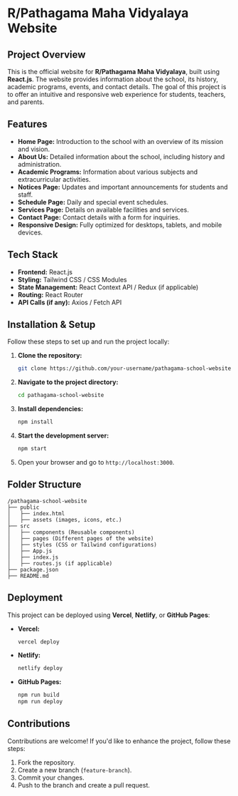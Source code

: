 # R/Pathagama Maha Vidyalaya Website

## Project Overview
This is the official website for **R/Pathagama Maha Vidyalaya**, built using **React.js**. The website provides information about the school, its history, academic programs, events, and contact details. The goal of this project is to offer an intuitive and responsive web experience for students, teachers, and parents.

## Features
- **Home Page:** Introduction to the school with an overview of its mission and vision.
- **About Us:** Detailed information about the school, including history and administration.
- **Academic Programs:** Information about various subjects and extracurricular activities.
- **Notices Page:** Updates and important announcements for students and staff.
- **Schedule Page:** Daily and special event schedules.
- **Services Page:** Details on available facilities and services.
- **Contact Page:** Contact details with a form for inquiries.
- **Responsive Design:** Fully optimized for desktops, tablets, and mobile devices.

## Tech Stack
- **Frontend:** React.js
- **Styling:** Tailwind CSS / CSS Modules
- **State Management:** React Context API / Redux (if applicable)
- **Routing:** React Router
- **API Calls (if any):** Axios / Fetch API

## Installation & Setup
Follow these steps to set up and run the project locally:

1. **Clone the repository:**
   ```sh
   git clone https://github.com/your-username/pathagama-school-website.git
   ```

2. **Navigate to the project directory:**
   ```sh
   cd pathagama-school-website
   ```

3. **Install dependencies:**
   ```sh
   npm install
   ```

4. **Start the development server:**
   ```sh
   npm start
   ```

5. Open your browser and go to `http://localhost:3000`.

## Folder Structure
```
/pathagama-school-website
├── public
│   ├── index.html
│   ├── assets (images, icons, etc.)
├── src
│   ├── components (Reusable components)
│   ├── pages (Different pages of the website)
│   ├── styles (CSS or Tailwind configurations)
│   ├── App.js
│   ├── index.js
│   ├── routes.js (if applicable)
├── package.json
├── README.md
```

## Deployment
This project can be deployed using **Vercel**, **Netlify**, or **GitHub Pages**:

- **Vercel:**
  ```sh
  vercel deploy
  ```
- **Netlify:**
  ```sh
  netlify deploy
  ```
- **GitHub Pages:**
  ```sh
  npm run build
  npm run deploy
  ```

## Contributions
Contributions are welcome! If you'd like to enhance the project, follow these steps:
1. Fork the repository.
2. Create a new branch (`feature-branch`).
3. Commit your changes.
4. Push to the branch and create a pull request.


